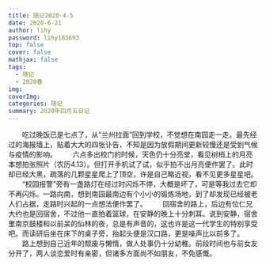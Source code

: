 ```yaml
---
title: 随记2020-4-5
date: 2020-6-21
author: lihy
password: lihy183693
top: false
cover: false
mathjax: false
tags:
  - 随记
  - 2020春
img:
coverImg:
categories: 随记
summary: 2020年四月五日记
---
```


&emsp;&emsp;吃过晚饭已是七点了，从“兰州拉面”回到学校，不觉想在南园走一走。最先经过的海报墙上，贴着大大的四张讣告，不知是因为放假期间更新较慢还是受到气候与疫情的影响。
&emsp;&emsp;六点多出校门的时候，天色仍十分亮堂，看见树梢上的月亮本想拍张照片（农历4.13）。但打开手机试了试，似乎拍不出月亮便作罢了。此时却已经大黑，疏落的几颗星星爬上了顶空，许是自己略近视，看不见更多星星吧。
&emsp;&emsp;“校园报警”旁有一盏路灯在经过时闪烁不停，大概是坏了，可是等我过去它却不再闪烁。一路向南，想到南园最南边有个小小的锻炼场地，到了却发现已经被老人们占据，走路时兴起的一点想法便作罢了。
&emsp;&emsp;回宿舍的路上，后边有位仁兄大约也是回宿舍，不过他一直拍着篮球，在安静的晚上十分刺耳。说到安静，宿舍里南京鼓楼和以前呆的仙林的夜，总是有声音的，这也许是这一代学生的特别享受吧。而读研后坐在床下的桌子旁，抬起头便是汉口路，更是噪声比以前多了。
&emsp;&emsp;路上想到自己近年的颓废与懒惰，做人处事仍十分幼稚。前段时间也与前女友分开了，两人谈恋爱时有亲密，但诸多方面尚不如朋友，不免感慨。
